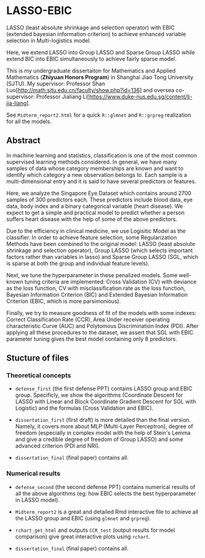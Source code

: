 # LASSO-EBIC
LASSO (least absolute shrinkage and selection operator) with EBIC (extended bayesian information criterion) to achieve enhanced variable selection in Multi-logistics model.

Here, we extend LASSO into Group LASSO and Sparse Group LASSO while extend BIC into EBIC simultaneously to achieve fairly sparse model.

This is my undergraduate dissertaiton for Mathematics and Applied Mathematics (**Zhiyuan Honors Program**) in Shanghai Jiao Tong University (SJTU). My supervisor: Professor Shan Luo[http://math.sjtu.edu.cn/faculty/show.php?id=136] and oversea co-supervisor: Professor Jialiang Li[https://www.duke-nus.edu.sg/content/li-jia-liang].

See `Midterm_report2.html` for a quick `R::glmnet` and `R::grpreg` realization for all the models.

## Abstract

In machine learning and statistics, classification is one of the most common supervised learning methods considered. In general, we have many samples of data whose category memberships are known and want to identify which category a new observation belongs to. Each sample is a multi-dimensional entry and it is said to have several predictors or features.

Here, we analyze the Singapore Eye Dataset which contains around 2700 samples of 300 predictors each. These predictors include blood data, eye data, body index and a binary categorical variable (heart disease). We expect to get a simple and practical model to predict whether a person suffers heart disease with the help of some of the above predictors.

Due to the efficiency in clinical medicine, we use Logisitic Model as the classifier. In order to achieve feature selection, some Regularization Methods have been combined to the original model: LASSO (least absolute shrinkage and selection operator), Group LASSO (which selects important factors rather than variables in lasso) and Sparse Group LASSO (SGL, which is sparse at both the group and individual feature levels).

Next, we tune the hyperparameter in these penalized models. Some well-known tuning criteria are implemented: Cross Validation (CV) with deviance as the loss function, CV with misclassification rate as the loss function, Bayesian Information Criterion (BIC) and Extended Bayesian Information Criterion (EBIC, which is more parsimonious).

Finally, we try to measure goodness of fit of the models with some indexes: Correct Classification Rate (CCR), Area Under receiver operating characteristic Curve (AUC) and Polytomous Discrimination Index (PDI).
After applying all these procedures to the dataset, we assert that SGL with EBIC parameter tuning gives the best model containing only 8 predictors.

## Stucture of files

### Theoretical concepts

* `defense_first` (the first defense PPT) contains LASSO group and EBIC group. Specificly, we show the algorithms (Coordinate Descent for LASSO with Linear 
and Block Coordinate Gradient Descent for SGL with Logistic) and the formulas (Cross Validation and EBIC).

* `dissertation_first` (first draft) is more detailed than the final version. Namely, it covers more about MLP (Multi-Layer Perceptron), degree of freedom (especially in complex model 
with the help of Stein's Lemma and give a credible degree of freedom of Group LASSO) and some advanced criterion (PDI and NRI).

* `dissertation_final` (final paper) contains all.

### Numerical results

* `defense_second` (the second defense PPT) contains numerical results of all the above algorithms (eg: how EBIC selects the best hyperparameter in LASSO model).

* `Midterm_report2` is a great and detailed Rmd interactive file to achieve all the LASSO group and EBIC (using `glmnet` and `grpreg`).

* `rchart_get_html` and outputs `CCR_test` (output results for model comparison) give great interactive plots using `rchart`.

* `dissertation_final` (final paper) contains all.

